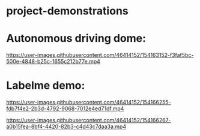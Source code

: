 # project-demonstrations

# Autonomous driving dome:
https://user-images.githubusercontent.com/46414152/154163152-f3faf5bc-500e-4848-b25c-1655c212b77e.mp4


# Labelme demo:
https://user-images.githubusercontent.com/46414152/154166255-fdb7f4e2-2b3d-4792-9068-7012e4ed71df.mp4

https://user-images.githubusercontent.com/46414152/154166267-a0b15fea-8bf4-4420-82b3-c4d43c7daa3a.mp4
